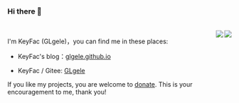 ### Hi there 👋

<!--
**GLgele/GLgele** is a ✨ _special_ ✨ repository because its `README.md` (this file) appears on your GitHub profile.

Here are some ideas to get you started:

- 🔭 I’m currently working on ...
- 🌱 I’m currently learning ...
- 👯 I’m looking to collaborate on ...
- 🤔 I’m looking for help with ...
- 💬 Ask me about ...
- 📫 How to reach me: ...
- 😄 Pronouns: ...
- ⚡ Fun fact: ...
-->

<br>
<img align="right" src="https://github-readme-stats.vercel.app/api?username=GLgele&count_private=true&show_icons=true"/>
<img align="right" src="https://github-readme-stats.vercel.app/api?username=GLgele&count_private=true&show_icons=true&locale=cn"/>

I'm KeyFac (GLgele)，you can find me in these places:

* KeyFac's blog：[glgele.github.io](glgele.github.io)
<!-- * RuoBai's blog： [http://ruobai.byethost22.com/blog](http://ruobai.byethost22.com/blog) -->

* KeyFac / Gitee: [GLgele](https://gitee.com/GLgele)

If you like my projects, you are welcome to [donate](https://afdian.net/a/GLgele). This is your encouragement to me, thank you!
